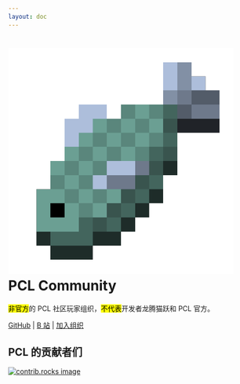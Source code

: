 ```yaml
---
layout: doc
---
```


# <img src="/img/logo.png" alt="Logo" class="size-32"> PCL Community

<mark>非官方</mark>的 PCL 社区玩家组织，<mark>不代表</mark>开发者龙腾猫跃和 PCL 官方。

[GitHub](https://github.com/PCL-Community) | [B 站](https://space.bilibili.com/3546847192811755) | [加入组织](https://github.com/orgs/PCL-Community/discussions/10)

## PCL 的贡献者们

<a href="https://github.com/Hex-Dragon/PCL2/graphs/contributors">
  <img src="https://contrib.rocks/image?repo=Hex-Dragon/PCL2" alt="contrib.rocks image" />
</a>